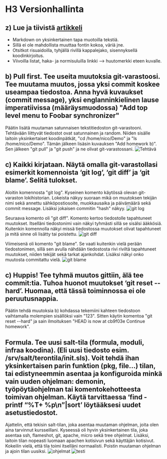 # H3 Versionhallinta

## z) Lue ja tiivistä [artikkeli](https://commonmark.org/help/)
* Markdown on yksinkertainen tapa muotoilla tekstiä.
* Sillä ei ole mahdollista muuttaa fontin kokoa, väriä jne.
* Otsitkot risuaidoilla, tyhjällä rivillä kappalejako, sisennyksellä koodinkirjoitus.
* Viivoilla listat, haka- ja normisuluilla linkki --> huutomerkki eteen kuvalle.

## b) Pull first. Tee useita muutoksia git-varastoosi. Tee muutama muutos, jossa yksi commit koskee useampaa tiedostoa. Anna hyvä kuvaukset (commit message), yksi englanninkielinen lause imperatiivissa (määräysmuodossa) "Add top level menu to Foobar synchronizer"
Päätin lisätä muutaman satunnaisen tekstitiedoston git-varastooni. Tehtävään liittyvät tiedostot ovat satunnainen ja random.
Niiden sisälle laitoin yksinkertaiset koodinpätkät, "cd /home/nico/Demo" ja "ls /home/nico/Demo". Tämän jälkeen lisäsin kuvauksen "Add homework b)".
Sen jälkeen "git pull" ja "git push" ja ne olivat git-varastossani. ![Tehtävä](https://imgur.com/Lc1CiUV.png)

## c) Kaikki kirjataan. Näytä omalla git-varastollasi esimerkit komennoista ‘git log’, ‘git diff’ ja ‘git blame’. Selitä tulokset.
Aloitin komennosta "git log". Kyseinen komento käytössä olevan git-varaston lokihistorian.
Lokeista näkyy suoraan mikä on muutoksen tekijän nimi sekä annettu sähköpostiosoite,
muokkausaika ja päivämäärä sekä commit message. Lisäksi jokaisen commitin "hash" näkyy.
![git log](https://imgur.com/zDn1KBb.png)

Seuraava komento oli "git diff". Komento kertoo tiedostolle tapahtuneet muutokset.
 Itselläni tiedostonimi vain näkyi tyhmästi sillä se sisälsi ääkkösiä. Kuitenkin komennolla
 näkyi missä tiedostossa muutokset olivat tapahtuneet ja mitä sinne oli lisätty tai poistettu.
![git diff](https://imgur.com/DB4dlzi.png)

Viimeisenä oli komento "git blame". Se vaati kuitenkin vielä perään tiedostonimen, sillä
 sen avulla nähdään tiedostosta rivi riviltä tapahtuneet muutokset, niiden tekijät
  sekä tarkat ajankohdat. Lisäksi näkyi onko muutosta commitattu vielä.
![git blame](https://imgur.com/DcAbVUq.png)

## c) Huppis! Tee tyhmä muutos gittiin, älä tee commit:tia. Tuhoa huonot muutokset ‘git reset --hard’. Huomaa, että tässä toiminnossa ei ole peruutusnappia.
Päätin tehdä muutoksia b) kohdassa tekemiini kahteen tiedostoon vaihtamalla
molempien sisällöksi vain "123". Sitten käytin komentoa "git reset --hard"
 ja sain ilmoituksen "HEAD is now at cb9f03e Continue homework".

## Formula. Tee uusi salt-tila (formula, moduli, infraa koodina). (Eli uusi tiedosto esim. /srv/salt/terontila/init.sls). Voit tehdä ihan yksinkertaisen parin funktion (pkg, file...) tilan, tai edistyneemmin asentaa ja konfiguroida minkä vain uuden ohjelman: demonin, työpöytäohjelman tai komentokehotteesta toimivan ohjelman. Käytä tarvittaessa ‘find -printf “%T+ %p\n”|sort’ löytääksesi uudet asetustiedostot.
Ajattelin, että tekisin salt-tilan, joka asentaa muutaman ohjelman, joita olen aina tarvinnut kursseillani.
Kyseessä oli hyvin yksinkertainen tila, joka asentaa ssh, flameshot, git, apache, micro sekä tree ohjelmat.
Lisäksi, laitoin tilan nopeasti luomaan apachen kotisivun sekä käyttäjän kotisivut. 
Kokeilin vielä, että tila toimi itselläni normaalisti. Poistin muutaman ohjelman ja ajoin tilan uusiksi.
![ohjelmat](https://imgur.com/PvUvpzM.png)
![testi](https://imgur.com/rPCmhBF.png)

